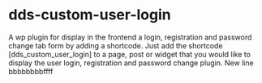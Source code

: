 # dds-custom-user-login
A wp plugin for display in the frontend a login, registration and password change tab form by adding a shortcode. Just add the shortcode [dds_custom_user_login] to a page, post or widget that you would like to display the user login, registration and password change plugin.
New line bbbbbbbbffff